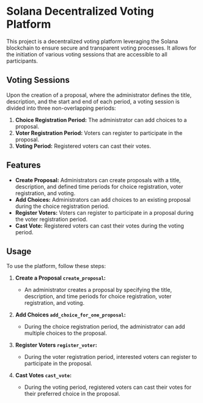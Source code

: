 # Solana Decentralized Voting Platform

This project is a decentralized voting platform leveraging the Solana blockchain to ensure secure and transparent voting
processes.
It allows for the initiation of various voting sessions that are accessible to all participants.

## Voting Sessions

Upon the creation of a proposal, where the administrator defines the title, description, and the start and end of each
period,
a voting session is divided into three non-overlapping periods:

1. **Choice Registration Period:** The administrator can add choices to a proposal.
2. **Voter Registration Period:** Voters can register to participate in the proposal.
3. **Voting Period:** Registered voters can cast their votes.

## Features

- **Create Proposal:** Administrators can create proposals with a title, description, and defined time periods for
  choice registration, voter registration, and voting.
- **Add Choices:** Administrators can add choices to an existing proposal during the choice registration period.
- **Register Voters:** Voters can register to participate in a proposal during the voter registration period.
- **Cast Vote:** Registered voters can cast their votes during the voting period.

## Usage

To use the platform, follow these steps:

1. **Create a Proposal `create_proposal`:**
    - An administrator creates a proposal by specifying the title, description, and time periods for choice
      registration, voter registration, and voting.

2. **Add Choices `add_choice_for_one_proposal`:**
    - During the choice registration period, the administrator can add multiple choices to the proposal.

3. **Register Voters `register_voter`:**
    - During the voter registration period, interested voters can register to participate in the proposal.

4. **Cast Votes `cast_vote`:**
    - During the voting period, registered voters can cast their votes for their preferred choice in the proposal.